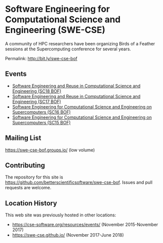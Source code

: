 # Software Engineering for Computational Science and Engineering (SWE-CSE)

A community of HPC researchers have been organizing Birds of a Feather sessions at the Supercomputing conference for several years.

Permalink: <http://bit.ly/swe-cse-bof>

## Events

* [Software Engineering and Reuse in Computational Science and Engineering (SC18 BOF)](2018-11-sc18-bof/)
* [Software Engineering and Reuse in Computational Science and Engineering (SC17 BOF)](2017-11-sc17-bof/)
* [Software Engineering for Computational Science and Engineering on Supercomputers (SC16 BOF)](2016-11-sc16-bof)
* [Software Engineering for Computational Science and Engineering on Supercomputers (SC15 BOF)](2015-11-sc15-bof/)

## Mailing List

<https://swe-cse-bof.groups.io/> (low volume)

## Contributing

The repository for this site is <https://github.com/betterscientificsoftware/swe-cse-bof>.  Issues and pull requests are welcome.

## Location History

This web site was previously hosted in other locations:
* <https://cse-software.org/resources/events/> (November 2015-November 2017)
* <https://swe-cse.github.io/> (November 2017-June 2018)
